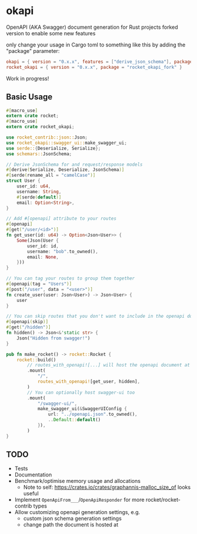 # okapi
OpenAPI (AKA Swagger) document generation for Rust projects forked version to enable some new features

only change your usage in Cargo toml to something like this by adding the "package" parameter:

```toml
okapi = { version = "0.x.x", features = ["derive_json_schema"], package = "okapi_fork" }
rocket_okapi = { version = "0.x.x", package = "rocket_okapi_fork" }

```

Work in progress!

## Basic Usage

```rust
#[macro_use]
extern crate rocket;
#[macro_use]
extern crate rocket_okapi;

use rocket_contrib::json::Json;
use rocket_okapi::swagger_ui::make_swagger_ui;
use serde::{Deserialize, Serialize};
use schemars::JsonSchema;

// Derive JsonSchema for and request/response models
#[derive(Serialize, Deserialize, JsonSchema)]
#[serde(rename_all = "camelCase")]
struct User {
    user_id: u64,
    username: String,
    #[serde(default)]
    email: Option<String>,
}

// Add #[openapi] attribute to your routes
#[openapi]
#[get("/user/<id>")]
fn get_user(id: u64) -> Option<Json<User>> {
    Some(Json(User {
        user_id: id,
        username: "bob".to_owned(),
        email: None,
    }))
}

// You can tag your routes to group them together
#[openapi(tag = "Users")]
#[post("/user", data = "<user>")]
fn create_user(user: Json<User>) -> Json<User> {
    user
}

// You can skip routes that you don't want to include in the openapi doc
#[openapi(skip)]
#[get("/hidden")]
fn hidden() -> Json<&'static str> {
    Json("Hidden from swagger!")
}

pub fn make_rocket() -> rocket::Rocket {
    rocket::build()
        // routes_with_openapi![...] will host the openapi document at openapi.json
        .mount(
            "/",
            routes_with_openapi![get_user, hidden],
        )
        // You can optionally host swagger-ui too
        .mount(
            "/swagger-ui/",
            make_swagger_ui(&SwaggerUIConfig {
                url: "../openapi.json".to_owned(),
                ..Default::default()
            }),
        )
}
```

## TODO
- Tests
- Documentation
- Benchmark/optimise memory usage and allocations
  - Note to self: https://crates.io/crates/graphannis-malloc_size_of looks useful
- Implement `OpenApiFrom___`/`OpenApiResponder` for more rocket/rocket-contrib types
- Allow customizing openapi generation settings, e.g.
    - custom json schema generation settings
    - change path the document is hosted at
